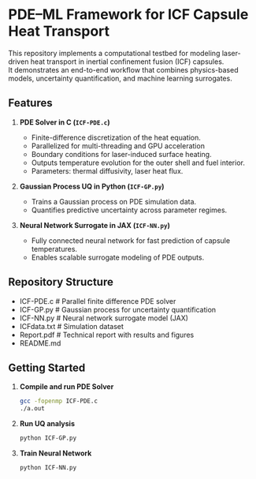 # PDE–ML Framework for ICF Capsule Heat Transport

This repository implements a computational testbed for modeling laser-driven heat transport in inertial confinement fusion (ICF) capsules.  
It demonstrates an end-to-end workflow that combines physics-based models, uncertainty quantification, and machine learning surrogates.

## Features
1. **PDE Solver in C (`ICF-PDE.c`)**
   - Finite-difference discretization of the heat equation.
   - Parallelized for multi-threading and GPU acceleration
   - Boundary conditions for laser-induced surface heating.
   - Outputs temperature evolution for the outer shell and fuel interior.
   - Parameters: thermal diffusivity, laser heat flux.

2. **Gaussian Process UQ in Python (`ICF-GP.py`)**
   - Trains a Gaussian process on PDE simulation data.
   - Quantifies predictive uncertainty across parameter regimes.

3. **Neural Network Surrogate in JAX (`ICF-NN.py`)**
   - Fully connected neural network for fast prediction of capsule temperatures.
   - Enables scalable surrogate modeling of PDE outputs.

## Repository Structure
- ICF-PDE.c # Parallel finite difference PDE solver
- ICF-GP.py # Gaussian process for uncertainty quantification
- ICF-NN.py # Neural network surrogate model (JAX)
- ICFdata.txt # Simulation dataset
- Report.pdf # Technical report with results and figures
- README.md


## Getting Started
1. **Compile and run PDE Solver**
   ```bash
   gcc -fopenmp ICF-PDE.c
   ./a.out
   
2. **Run UQ analysis**
   ```bash
   python ICF-GP.py
   
4. **Train Neural Network**
   ```bash
   python ICF-NN.py


